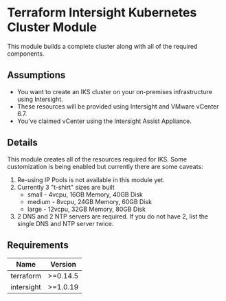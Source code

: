 # Terraform Intersight Kubernetes Cluster Module

This module builds a complete cluster along with all of the required components.

## Assumptions

* You want to create an IKS cluster on your on-premises infrastructure using Intersight.
* These resources will be provided using Intersight and VMware vCenter 6.7.
* You've claimed vCenter using the Intersight Assist Appliance.

## Details

This module creates all of the resources required for IKS.  Some customization is being enabled but currently there are some caveats:

1. Re-using IP Pools is not available in this module yet.
2. Currently 3 "t-shirt" sizes are built
   * small - 4vcpu, 16GB Memory, 40GB Disk
   * medium - 8vcpu, 24GB Memory, 60GB Disk
   * large - 12vcpu, 32GB Memory, 80GB Disk
3. 2 DNS and 2 NTP servers are required.  If you do not have 2, list the single DNS and NTP server twice.

## Requirements

| Name | Version |
|------|---------|
| terraform | >=0.14.5 |
| intersight | >=1.0.19 |
